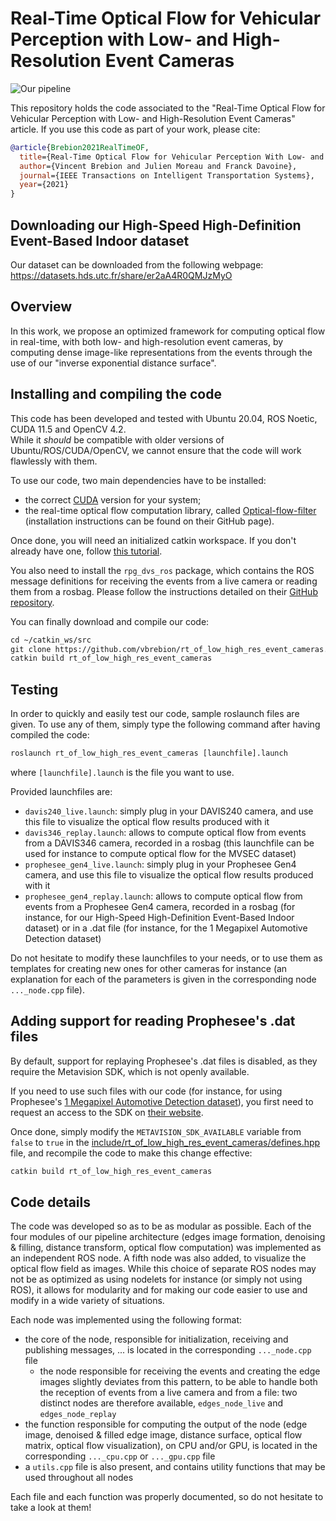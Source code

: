 # Real-Time Optical Flow for Vehicular Perception with Low- and High-Resolution Event Cameras

![Our pipeline](https://www.hds.utc.fr/~vbrebion/dokuwiki/_media/fr/pipeline.png?)

This repository holds the code associated to the "Real-Time Optical Flow for Vehicular Perception with Low- and High-Resolution Event Cameras" article. If you use this code as part of your work, please cite:

```BibTeX
@article{Brebion2021RealTimeOF,
  title={Real-Time Optical Flow for Vehicular Perception With Low- and High-Resolution Event Cameras},
  author={Vincent Brebion and Julien Moreau and Franck Davoine},
  journal={IEEE Transactions on Intelligent Transportation Systems},
  year={2021}
}
```

## Downloading our High-Speed High-Definition Event-Based Indoor dataset

Our dataset can be downloaded from the following webpage: <https://datasets.hds.utc.fr/share/er2aA4R0QMJzMyO>

## Overview

In this work, we propose an optimized framework for computing optical flow in real-time, with both low- and high-resolution event cameras, by computing dense image-like representations from the events through the use of our "inverse exponential distance surface".

## Installing and compiling the code

This code has been developed and tested with Ubuntu 20.04, ROS Noetic, CUDA 11.5 and OpenCV 4.2.\
While it *should* be compatible with older versions of Ubuntu/ROS/CUDA/OpenCV, we cannot ensure that the code will work flawlessly with them.

To use our code, two main dependencies have to be installed:

- the correct [CUDA](https://developer.nvidia.com/cuda-downloads) version for your system;
- the real-time optical flow computation library, called [Optical-flow-filter](https://github.com/jadarve/optical-flow-filter) (installation instructions can be found on their GitHub page).

Once done, you will need an initialized catkin workspace. If you don't already have one, follow [this tutorial](http://wiki.ros.org/catkin/Tutorials/create_a_workspace).

You also need to install the `rpg_dvs_ros` package, which contains the ROS message definitions for receiving the events from a live camera or reading them from a rosbag. Please follow the instructions detailed on their [GitHub repository](https://github.com/uzh-rpg/rpg_dvs_ros).

You can finally download and compile our code:

```txt
cd ~/catkin_ws/src
git clone https://github.com/vbrebion/rt_of_low_high_res_event_cameras.git
catkin build rt_of_low_high_res_event_cameras
```

## Testing

In order to quickly and easily test our code, sample roslaunch files are given. To use any of them, simply type the following command after having compiled the code:

```txt
roslaunch rt_of_low_high_res_event_cameras [launchfile].launch
```

where `[launchfile].launch` is the file you want to use.

Provided launchfiles are:

- `davis240_live.launch`: simply plug in your DAVIS240 camera, and use this file to visualize the optical flow results produced with it
- `davis346_replay.launch`: allows to compute optical flow from events from a DAVIS346 camera, recorded in a rosbag (this launchfile can be used for instance to compute optical flow for the MVSEC dataset)
- `prophesee_gen4_live.launch`: simply plug in your Prophesee Gen4 camera, and use this file to visualize the optical flow results produced with it
- `prophesee_gen4_replay.launch`: allows to compute optical flow from events from a Prophesee Gen4 camera, recorded in a rosbag (for instance, for our High-Speed High-Definition Event-Based Indoor dataset) or in a .dat file (for instance, for the 1 Megapixel Automotive Detection dataset)

Do not hesitate to modify these launchfiles to your needs, or to use them as templates for creating new ones for other cameras for instance (an explanation for each of the parameters is given in the corresponding node `..._node.cpp` file).

## Adding support for reading Prophesee's .dat files

By default, support for replaying Prophesee's .dat files is disabled, as they require the Metavision SDK, which is not openly available.

If you need to use such files with our code (for instance, for using Prophesee's [1 Megapixel Automotive Detection dataset](https://www.prophesee.ai/2020/11/24/automotive-megapixel-event-based-dataset/)), you first need to request an access to the SDK on [their website](https://www.prophesee.ai/metavision-intelligence/).

Once done, simply modify the `METAVISION_SDK_AVAILABLE` variable from `false` to `true` in the [include/rt_of_low_high_res_event_cameras/defines.hpp](./include/rt_of_low_high_res_event_cameras/defines.hpp) file, and recompile the code to make this change effective:

```txt
catkin build rt_of_low_high_res_event_cameras
```

## Code details

The code was developed so as to be as modular as possible. Each of the four modules of our pipeline architecture (edges image formation, denoising & filling, distance transform, optical flow computation) was implemented as an independent ROS node. A fifth node was also added, to visualize the optical flow field as images. While this choice of separate ROS nodes may not be as optimized as using nodelets for instance (or simply not using ROS), it allows for modularity and for making our code easier to use and modify in a wide variety of situations.

Each node was implemented using the following format:

- the core of the node, responsible for initialization, receiving and publishing messages, ... is located in the corresponding `..._node.cpp` file
  - the node responsible for receiving the events and creating the edge images slightly deviates from this pattern, to be able to handle both the reception of events from a live camera and from a file: two distinct nodes are therefore available, `edges_node_live` and `edges_node_replay`
- the function responsible for computing the output of the node (edge image, denoised & filled edge image, distance surface, optical flow matrix, optical flow visualization), on CPU and/or GPU, is located in the corresponding `..._cpu.cpp` or `..._gpu.cpp` file
- a `utils.cpp` file is also present, and contains utility functions that may be used throughout all nodes

Each file and each function was properly documented, so do not hesitate to take a look at them!
